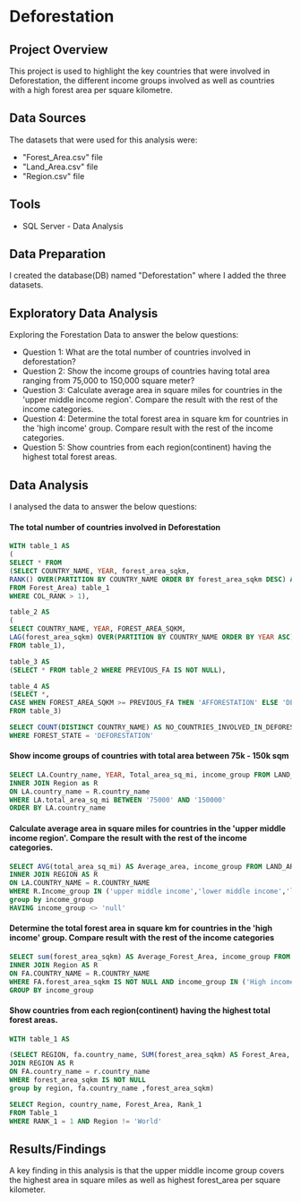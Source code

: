 # Deforestation

## Project Overview
This project is used to highlight the key countries that were involved in Deforestation, the different income groups involved as well as countries with a high forest area per square kilometre.

## Data Sources

The datasets that were used for this analysis were:

- "Forest_Area.csv" file
- "Land_Area.csv" file
- "Region.csv" file

## Tools
- SQL Server - Data Analysis

## Data Preparation

I created the database(DB) named "Deforestation" where I added the three datasets.

## Exploratory Data Analysis

Exploring the Forestation Data to answer the below  questions:

- Question 1: What are the total number of countries involved in deforestation? 
- Question 2: Show the income groups of countries having total area ranging from 75,000 to 150,000 square meter?
- Question 3: Calculate average area in square miles for countries in the 'upper middle income region'. Compare the result with the rest of the income categories.
- Question 4: Determine the total forest area in square km for countries in the 'high income' group. Compare result with the rest of the income categories.
- Question 5: Show countries from each region(continent) having the highest total forest areas. 


## Data Analysis

I analysed the data to answer the below questions:



#### The total number of countries involved in Deforestation

```SQL
WITH table_1 AS 
(
SELECT * FROM 
(SELECT COUNTRY_NAME, YEAR, forest_area_sqkm,
RANK() OVER(PARTITION BY COUNTRY_NAME ORDER BY forest_area_sqkm DESC) AS COL_rank
FROM Forest_Area) table_1
WHERE COL_RANK > 1),

table_2 AS 
(
SELECT COUNTRY_NAME, YEAR, FOREST_AREA_SQKM,
LAG(forest_area_sqkm) OVER(PARTITION BY COUNTRY_NAME ORDER BY YEAR ASC) AS PREVIOUS_FA
FROM table_1),

table_3 AS 
(SELECT * FROM table_2 WHERE PREVIOUS_FA IS NOT NULL),

table_4 AS 
(SELECT *, 
CASE WHEN FOREST_AREA_SQKM >= PREVIOUS_FA THEN 'AFFORESTATION' ELSE 'DEFORESTATION' END AS FOREST_STATE
FROM table_3)

SELECT COUNT(DISTINCT COUNTRY_NAME) AS NO_COUNTRIES_INVOLVED_IN_DEFORESTATION FROM table_4
WHERE FOREST_STATE = 'DEFORESTATION'
```

#### Show income groups of countries with total area between 75k - 150k sqm

``` SQL
SELECT LA.Country_name, YEAR, Total_area_sq_mi, income_group FROM LAND_AREA AS LA
INNER JOIN Region as R
ON LA.country_name = R.country_name
WHERE LA.total_area_sq_mi BETWEEN '75000' AND '150000'
ORDER BY LA.country_name
```

#### Calculate average area in square miles for countries in the 'upper middle income region'. Compare the result with the rest of the income categories.

``` SQL
SELECT AVG(total_area_sq_mi) AS Average_area, income_group FROM LAND_AREA AS LA
INNER JOIN REGION AS R
ON LA.COUNTRY_NAME = R.COUNTRY_NAME
WHERE R.Income_group IN ('upper middle income','lower middle income','low income','high income')
group by income_group
HAVING income_group <> 'null'
```


#### Determine the total forest area in square km for countries in the 'high income' group. Compare result with the rest of the income categories

``` SQL
SELECT sum(forest_area_sqkm) AS Average_Forest_Area, income_group FROM Forest_Area AS FA
INNER JOIN Region AS R
ON FA.COUNTRY_NAME = R.COUNTRY_NAME
WHERE FA.forest_area_sqkm IS NOT NULL AND income_group IN ('High income','Low income','Upper middle income','lower middle income')
GROUP BY income_group
```

#### Show countries from each region(continent) having the highest total forest areas.

```SQL
WITH table_1 AS

(SELECT REGION, fa.country_name, SUM(forest_area_sqkm) AS Forest_Area, RANK() OVER (PARTITION BY REGION ORDER BY forest_area_sqkm DESC) as Rank_1 FROM Forest_Area AS FA
JOIN REGION AS R
ON FA.country_name = r.country_name
WHERE forest_area_sqkm IS NOT NULL
group by region, fa.country_name ,forest_area_sqkm)

SELECT Region, country_name, Forest_Area, Rank_1 
FROM Table_1
WHERE RANK_1 = 1 AND Region != 'World'
```

## Results/Findings

A key finding in this analysis is that the upper middle income group covers the highest area in square miles as well as highest forest_area per square kilometer.









